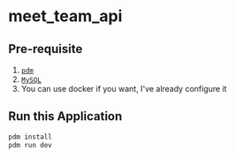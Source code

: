 # meet_team_api

## Pre-requisite

1. [`pdm`](https://pdm-project.org/latest/)
2. [`MySQL`](https://www.mysql.com/)
3. You can use docker if you want, I've already configure it

## Run this Application

```bash
pdm install
pdm run dev
```
